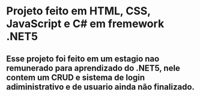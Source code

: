 # Projeto feito em HTML, CSS, JavaScript e C# em fremework .NET5
## Esse projeto foi feito em um estagio nao remunerado para aprendizado do .NET5, nele contem um CRUD e sistema de login adiministrativo e de usuario ainda não finalizado.
